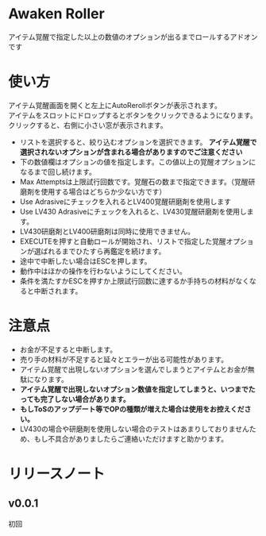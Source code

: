 # Awaken Roller
アイテム覚醒で指定した以上の数値のオプションが出るまでロールするアドオンです
# 使い方
アイテム覚醒画面を開くと左上にAutoRerollボタンが表示されます。  
アイテムをスロットにドロップするとボタンをクリックできるようになります。  
クリックすると、右側に小さい窓が表示されます。  

* リストを選択すると、絞り込むオプションを選択できます。
  __アイテム覚醒で選択されないオプションが含まれる場合がありますのでご注意ください__
* 下の数値欄はオプションの値を指定します。この値以上の覚醒オプションになるまで回し続けます。
* Max Attemptsは上限試行回数です。覚醒石の数まで指定できます。（覚醒研磨剤を使用する場合はどちらか少ない方です）
* Use Adrasiveにチェックを入れるとLV400覚醒研磨剤を使用します
* Use LV430 Adrasiveにチェックを入れると、LV430覚醒研磨剤を使用します。
* LV430研磨剤とLV400研磨剤は同時に使用できません。
* EXECUTEを押すと自動ロールが開始され、リストで指定した覚醒オプションが選ばれるまでひたすら再鑑定を続けます。  
* 途中で中断したい場合はESCを押します。
* 動作中はほかの操作を行わないようにしてください。
* 条件を満たすかESCを押すか上限試行回数に達するか手持ちの材料がなくなると中断されます。

# 注意点
* お金が不足すると中断します。
* 売り手の材料が不足すると延々とエラーが出る可能性があります。
* アイテム覚醒で出現しないオプションを選んでしまうとアイテムとお金が無駄になります。
* __アイテム覚醒で出現しないオプション数値を指定してしまうと、いつまでたっても完了しない場合があります。__
* __もしToSのアップデート等でOPの種類が増えた場合は使用をお控えください。__
* LV430の場合や研磨剤を使用しない場合のテストはあまりしておりませんため、もし不具合がありましたらご連絡いただけますと助かります。
# リリースノート

## v0.0.1
初回
